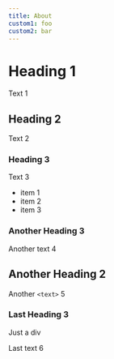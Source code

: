 ```yaml
---
title: About
custom1: foo
custom2: bar
---
```


# Heading 1

Text 1

## Heading 2

Text 2

### Heading 3

Text 3

- item 1
- item 2
- item 3

### Another Heading 3

<p id="text4">Another text 4</p>

<h2 id="heading2b">Another Heading 2</h2>

Another `<text>` 5

### Last Heading 3

<div>Just a div</div>

<div><p>Last text 6 </p></div>
